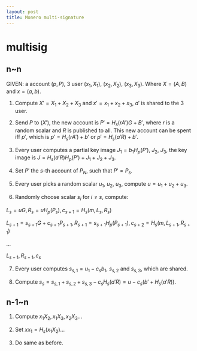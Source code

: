 ```yaml
---
layout: post
title: Monero multi-signature
---
```


# multisig

## n~n

GIVEN: a account $(p,P)$, 3 user $(x_1,X_1)$, $(x_2,X_2)$, $(x_3,X_3)$. Where $X=(A,B)$ and $x=(a,b)$.

1. Compute $X'=X_1+X_2+X_3$ and $x'=x_1+x_2+x_3$, $a'$ is shared to the 3 user.

2. Send $P$ to $(X')$, the new account is $P'=H_s(rA')G+B'$, where $r$ is a random scalar and $R$ is published to all. This new account can be spent iff $p'$, which is $p'=H_s(rA')+b'$ or $p'=H_s(a'R)+b'$.

3. Every user computes a partial key image $J_1=b_1H_p(P')$, $J_2$, $J_3$, the key image is $J=H_s(a'R)H_p(P')+J_1+J_2+J_3$.

4. Set $P'$ the $s$-th account of $P_N$, such that $P'=P_s$.

5. Every user picks a random scalar $u_1$, $u_2$, $u_3$, compute $u=u_1+u_2+u_3$.

6. Randomly choose scalar $s_i$ for $i\neq s$, compute:

$L_s=uG, R_s=uH_p(P_s), c_{s+1}=H_s(m,L_s,R_s)$

$L_{s+1}=s_{s+1}G+c_{s+1}P_{s+1}, R_{s+1}=s_{s+1}H_p(P_{s+1}), c_{s+2}=H_s(m,L_{s+1},R_{s+1})$

...

$L_{s-1},R_{s-1},c_s$

7. Every user computes $s_{s,1}=u_1-c_sb_1$, $s_{s,2}$ and $s_{s,3}$, which are shared.

8. Compute $s_s=s_{s,1}+s_{s,2}+s_{s,3}-c_sH_s(a'R)=u-c_s(b'+H_s(a'R))$.

## n-1~n

1. Compute $x_1X_2, x_1X_3, x_2X_3$...

2. Set $xx_1=H_s(x_1X_2)$...

3. Do same as before.